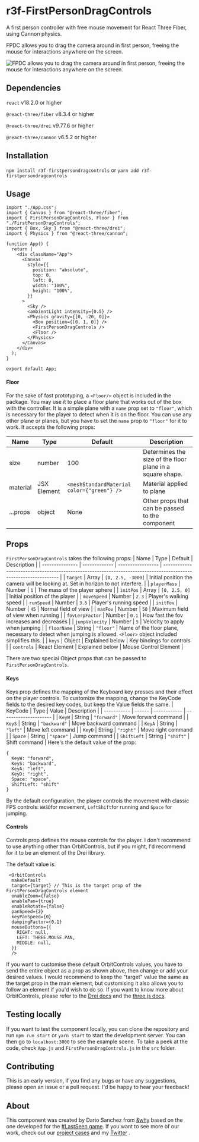 # r3f-FirstPersonDragControls
A first person controller with free mouse movement for React Three Fiber, using Cannon physics. 

FPDC allows you to drag the camera around in first person, freeing the mouse for interactions anywhere on the screen.

![FPDC allows you to drag the camera around in first person, freeing the mouse for interactions anywhere on the screen.](https://raw.githubusercontent.com/why-agency/r3f-firstpersondragcontrols/production/public/video2.gif)


## Dependencies
`react` v18.2.0 or higher

`@react-three/fiber` v8.3.4 or higher

`@react-three/drei` v9.77.6 or higher

`@react-three/cannon` v6.5.2 or higher

## Installation
`npm install r3f-firstpersondragcontrols`
or
`yarn add r3f-firstpersondragcontrols`

## Usage
```
import "./App.css";
import { Canvas } from "@react-three/fiber";
import { FirstPersonDragControls, Floor } from "./FirstPersonDragControls";
import { Box, Sky } from "@react-three/drei";
import { Physics } from "@react-three/cannon";

function App() {
  return (
    <div className="App">
      <Canvas
        style={{
          position: "absolute",
          top: 0,
          left: 0,
          width: "100%",
          height: "100%",
        }}
      >
        <Sky />
        <ambientLight intensity={0.5} />
        <Physics gravity={[0, -20, 0]}>
          <Box position={[0, 1, 0]} />
          <FirstPersonDragControls />
          <Floor />
        </Physics>
      </Canvas>
    </div>
  );
}

export default App;
```

#### Floor
For the sake of fast prototyping, a `<Floor/>` object is included in the package. You may use it to place a floor plane that works out of the box with the controller. It is a simple plane with a `name` prop set to `"floor"`, which is necessary for the player to detect when it is on the floor. You can use any other plane or planes, but you have to set the `name` prop to `"floor"` for it to work. It accepts the following props:

| Name     | Type        | Default                                    | Description                                               |
| -------- | ----------- | ------------------------------------------ | --------------------------------------------------------- |
| size     | number      | 100                                        | Determines the size of the floor plane in a square shape. |
| material | JSX Element | `<meshStandardMaterial color={"green"} />` | Material applied to plane                                 |
| ...props | object      | None                                       | Other props that can be passed to the component           |


## Props
`FirstPersonDragControls` takes the following props:
| Name            | Type          | Default           | Description                                                                                                      |
| --------------- | ------------- | ----------------- | ---------------------------------------------------------------------------------------------------------------- |
| `target`        | Array         | `[0, 2.5, -3000]` | Initial position the camera will be looking at. Set in horizon to not interfere.                                 |
| `playerMass`    | Number        | `1`               | The mass of the player sphere                                                                                    |
| `initPos`       | Array         | `[0, 2.5, 0]`     | Initial position of the player                                                                                   |
| `moveSpeed`     | Number        | `2.3`             | Player's walking speed                                                                                           |
| `runSpeed`      | Number        | `3.5`             | Player's running speed                                                                                           |
| `initFov`       | Number        | `45`              | Normal field of view                                                                                             |
| `maxFov`        | Number        | `50`              | Maximum field of view when running                                                                               |
| `fovLerpFactor` | Number        | `0.1`             | How fast the fov increases and decreases                                                                         |
| `jumpVelocity`  | Number        | `5`               | Velocity to apply when jumping                                                                                   |
| `floorName`     | String        | `"floor"`         | Name of the floor plane, necessary to detect when jumping is allowed. `<Floor>` object included simplifies this. |
| `keys`          | Object        | Explained below   | Key bindings for controls                                                                                        |
| `controls`      | React Element | Explained below   | Mouse Control Element                                                                                            |

There are two special Object props that can be passed to `FirstPersonDragControls`. 

#### Keys
Keys prop defines the mapping of the Keyboard key presses and their effect on the player controls. To customize the mapping, change the KeyCode fields to the desired key codes, but keep the Value fields the same.
| KeyCode     | Type   | Value        | Description           |
| ----------- | ------ | ------------ | --------------------- |
| `KeyW`      | String | `"forward"`  | Move forward command  |
| `KeyS`      | String | `"backward"` | Move backward command |
| `KeyA`      | String | `"left"`     | Move left command     |
| `KeyD`      | String | `"right"`    | Move right command    |
| `Space`     | String | `"space"`    | Jump command          |
| `ShiftLeft` | String | `"shift"`    | Shift command         |
Here's the default value of the prop:
```
{ 
  KeyW: "forward", 
  KeyS: "backward", 
  KeyA: "left", 
  KeyD: "right", 
  Space: "space", 
  ShiftLeft: "shift" 
}
```

By the default configuration, the player controls the movement with classic FPS controls: `WASD`for movement, `LeftShift`for running and `Space` for jumping. 
#### Controls
Controls prop defines the mouse controls for the player. I don't recommend to use anything other than OrbitControls, but if you might, I'd recommend for it to be an element of the Drei library. 

The default value is:
```
 <OrbitControls
  makeDefault
  target={target} // This is the target prop of the FirstPersonDragControls element
  enableZoom={false}
  enablePan={true}
  enableRotate={false}
  panSpeed={2}
  keyPanSpeed={0}
  dampingFactor={0.1}
  mouseButtons={{
    RIGHT: null,
    LEFT: THREE.MOUSE.PAN,
    MIDDLE: null,
  }}
  />
```
If you want to customise these default OrbitControls values, you have to send the entire object as a prop as shown above, then change or add your desired values. I would recommend to keep the "target" value the same as the target prop in the main element, but customising it also allows you to follow an element if you'd wish to do so.
If you want to know more about OrbitControls, please refer to the [Drei docs](https://github.com/pmndrs/drei#controls) and the [three.js docs](https://threejs.org/docs/#examples/en/controls/OrbitControls).

## Testing locally
If you want to test the component locally, you can clone the repository and run `npm run start` or `yarn start` to start the development server. You can then go to `localhost:3000` to see the example scene. To take a peek at the code, check `App.js` and `FirstPersonDragControls.js` in the `src` folder.

## Contributing
This is an early version, if you find any bugs or have any suggestions, please open an issue or a pull request. I'd be happy to hear your feedback!

## About
This component was created by Dario Sanchez from [&why](https://why.de) based on the one developed for the [#LastSeen game](https://game.lastseen.org/). If you want to see more of our work, check out our [project cases](https://www.why.de/work) and my [Twitter](https://twitter.com/dswhyy) .